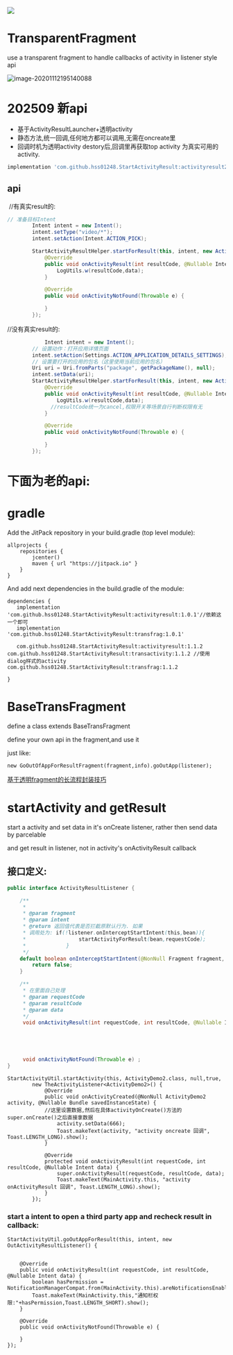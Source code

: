[![](https://jitpack.io/v/hss01248/StartActivityResult.svg)](https://jitpack.io/#hss01248/StartActivityResult)
# TransparentFragment
use a transparent fragment to handle callbacks of activity in listener style api

![image-20201112195140088](https://gitee.com/hss012489/picbed/raw/master/picgo/1605181900175-image-20201112195140088.jpg)



# 202509 新api

* 基于ActivityResultLauncher+透明activity
* 静态方法,统一回调,任何地方都可以调用,无需在oncreate里
* 回调时机为透明activity destory后,回调里再获取top activity 为真实可用的activity.



```groovy
implementation 'com.github.hss01248.StartActivityResult:activityresult2:2.0.1'
```



##  api

​	//有真实result的:

```java
// 准备目标Intent
        Intent intent = new Intent();
        intent.setType("video/*");
        intent.setAction(Intent.ACTION_PICK);

        StartActivityResultHelper.startForResult(this, intent, new ActivityResultCallback() {
            @Override
            public void onActivityResult(int resultCode, @Nullable Intent data) {
                LogUtils.w(resultCode,data);
            }

            @Override
            public void onActivityNotFound(Throwable e) {

            }
        });
```







//没有真实result的:

```java
			Intent intent = new Intent();
        // 设置动作：打开应用详情页面
        intent.setAction(Settings.ACTION_APPLICATION_DETAILS_SETTINGS);
        // 设置要打开的应用的包名（这里使用当前应用的包名）
        Uri uri = Uri.fromParts("package", getPackageName(), null);
        intent.setData(uri);
        StartActivityResultHelper.startForResult(this, intent, new ActivityResultCallback() {
            @Override
            public void onActivityResult(int resultCode, @Nullable Intent data) {
                LogUtils.w(resultCode,data);
              //resultCode统一为cancel,权限开关等场景自行判断权限有无
            }

            @Override
            public void onActivityNotFound(Throwable e) {

            }
        });
```



# 下面为老的api:

# gradle

Add the JitPack repository in your build.gradle (top level module):

```
allprojects {
    repositories {
        jcenter()
        maven { url "https://jitpack.io" }
    }
}
```

And add next dependencies in the build.gradle of the module:

```
dependencies {
   implementation 'com.github.hss01248.StartActivityResult:activityresult:1.0.1'//依赖这一个即可
   implementation   'com.github.hss01248.StartActivityResult:transfrag:1.0.1'
   
   com.github.hss01248.StartActivityResult:activityresult:1.1.2
com.github.hss01248.StartActivityResult:transactivity:1.1.2 //使用dialog样式的activity
com.github.hss01248.StartActivityResult:transfrag:1.1.2
   
}
```

# BaseTransFragment

define a class extends BaseTransFragment

define your own api in the fragment,and use it

just like: 

```
new GoOutOfAppForResultFragment(fragment,info).goOutApp(listener);
```

[基于透明fragment的长流程封装技巧](https://juejin.im/post/5c2f0a0951882524661d1252)



# startActivity and getResult

start a activity and set data in it's onCreate listener, rather then send data by parcelable

and get result in listener, not in activity's onActivityResult callback

## 接口定义:

```java
public interface ActivityResultListener {

    /**
     *
     * @param fragment
     * @param intent
     * @return 返回值代表是否拦截原默认行为. 如果
     * 调用处为: if(!listener.onInterceptStartIntent(this,bean)){
     *                 startActivityForResult(bean,requestCode);
     *             }
     */
    default boolean onInterceptStartIntent(@NonNull Fragment fragment, @Nullable Intent intent, int requestCode){
        return false;
    }

    /**
     * 在里面自己处理
     * @param requestCode
     * @param resultCode
     * @param data
     */
     void onActivityResult(int requestCode, int resultCode, @Nullable Intent data);





     void onActivityNotFound(Throwable e) ;
}
```









```
StartActivityUtil.startActivity(this, ActivityDemo2.class, null,true,
        new TheActivityListener<ActivityDemo2>() {
            @Override
            public void onActivityCreated(@NonNull ActivityDemo2 activity, @Nullable Bundle savedInstanceState) {
            //这里设置数据,然后在具体activityOnCreate()方法的super.onCreate()之后直接拿数据
                activity.setData(666);
                Toast.makeText(activity, "activity oncreate 回调", Toast.LENGTH_LONG).show();
            }

            @Override
            protected void onActivityResult(int requestCode, int resultCode, @Nullable Intent data) {
                super.onActivityResult(requestCode, resultCode, data);
                Toast.makeText(MainActivity.this, "activity onActivityResult 回调", Toast.LENGTH_LONG).show();
            }
        });
```



### start a intent to open a third party app and recheck result in callback:

```
StartActivityUtil.goOutAppForResult(this, intent, new OutActivityResultListener() {


    @Override
    public void onActivityResult(int requestCode, int resultCode, @Nullable Intent data) {
        boolean hasPermission =   NotificationManagerCompat.from(MainActivity.this).areNotificationsEnabled();
        Toast.makeText(MainActivity.this,"通知栏权限:"+hasPermission,Toast.LENGTH_SHORT).show();
    }

    @Override
    public void onActivityNotFound(Throwable e) {

    }
});
```




